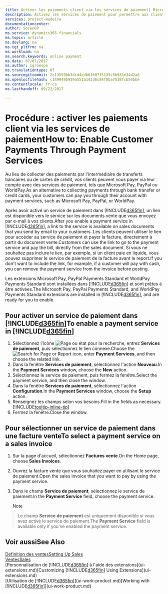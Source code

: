 ```yaml
---
title: Activer les paiements client via les services de paiement| Microsoft Docs
description: Activez les services de paiement pour permettre aux clients de payer facilement leurs factures.
services: project-madeira
documentationcenter: 
author: SorenGP
ms.service: dynamics365-financials
ms.topic: article
ms.devlang: na
ms.tgt_pltfrm: na
ms.workload: na
ms.search.keywords: online payment
ms.date: 07/07/2017
ms.author: sgroespe
ms.translationtype: HT
ms.sourcegitcommit: 2c13559bb3dc44cdb61697f5135c5b931e34d2a8
ms.openlocfilehash: c149949b939a551a14236c84f8ba7538fcb54bbe
ms.contentlocale: fr-ca
ms.lasthandoff: 09/22/2017

---
```

# <a name="how-to-enable-customer-payments-through-payment-services"></a><span data-ttu-id="39a27-103">Procédure : activer les paiements client via les services de paiement</span><span class="sxs-lookup"><span data-stu-id="39a27-103">How to: Enable Customer Payments Through Payment Services</span></span>
<span data-ttu-id="39a27-104">Au lieu de collecter des paiements par l'intermédiaire de transferts bancaires ou de cartes de crédit, vos clients peuvent vous payer via leur compte avec des services de paiement, tels que Microsoft Pay, PayPal ou WorldPay.</span><span class="sxs-lookup"><span data-stu-id="39a27-104">As an alternative to collecting payments through bank transfer or credit cards, your customers can pay you through their account with payment services, such as Microsoft Pay, PayPal, or WorldPay.</span></span>  

<span data-ttu-id="39a27-105">Après avoir activé un service de paiement dans [!INCLUDE[d365fin](includes/d365fin_md.md)], un lien est disponible vers le service sur les documents vente que vous envoyez par e-mail à vos clients.</span><span class="sxs-lookup"><span data-stu-id="39a27-105">After you enable a payment service in [!INCLUDE[d365fin](includes/d365fin_md.md)], a link to the service is available on sales documents that you send by email to your customers.</span></span> <span data-ttu-id="39a27-106">Les clients peuvent utiliser le lien pour accéder au service de paiement et payer la facture, directement à partir du document vente.</span><span class="sxs-lookup"><span data-stu-id="39a27-106">Customers can use the link to go to the payment service and pay the bill, directly from the sales document.</span></span> <span data-ttu-id="39a27-107">Si vous ne souhaitez pas inclure le lien, par exemple, si un client paie en liquide, vous pouvez supprimer le service de paiement de la facture avant le report.</span><span class="sxs-lookup"><span data-stu-id="39a27-107">If you don't want to include the link, for example, if a customer will pay with cash, you can remove the payment service from the invoice before posting.</span></span>  

<span data-ttu-id="39a27-108">Les extensions Microsoft Pay, PayPal Payments Standard et WorldPay Payments Standard sont installées dans [!INCLUDE[d365fin](includes/d365fin_md.md)] et sont prêtes à être activées.</span><span class="sxs-lookup"><span data-stu-id="39a27-108">The Microsoft Pay, PayPal Payments Standard, and WorldPay Payments Standard extensions are installed in [!INCLUDE[d365fin](includes/d365fin_md.md)], and are ready for you to enable.</span></span>  

## <a name="to-enable-a-payment-service-in-included365finincludesd365finmdmd"></a><span data-ttu-id="39a27-109">Pour activer un service de paiement dans [!INCLUDE[d365fin](includes/d365fin_md.md)]</span><span class="sxs-lookup"><span data-stu-id="39a27-109">To enable a payment service in [!INCLUDE[d365fin](includes/d365fin_md.md)]</span></span>
1. <span data-ttu-id="39a27-110">Sélectionnez l'icône ![Page ou état pour la recherche](media/ui-search/search_small.png "icône Page ou état pour la recherche"), entrez **Services de paiement**, puis sélectionnez le lien connexe.</span><span class="sxs-lookup"><span data-stu-id="39a27-110">Choose the ![Search for Page or Report](media/ui-search/search_small.png "Search for Page or Report icon") icon, enter **Payment Services**, and then choose the related link.</span></span>  
2. <span data-ttu-id="39a27-111">Dans la fenêtre **Services de paiement**, sélectionnez l'action **Nouveau**.</span><span class="sxs-lookup"><span data-stu-id="39a27-111">In the **Payment Services** window, choose the **New** action.</span></span>  
3. <span data-ttu-id="39a27-112">Sélectionnez le service de paiement, puis fermez la fenêtre.</span><span class="sxs-lookup"><span data-stu-id="39a27-112">Select the payment service, and then close the window.</span></span>  
4. <span data-ttu-id="39a27-113">Dans la fenêtre **Services de paiement**, sélectionnez l'action **Configuration**.</span><span class="sxs-lookup"><span data-stu-id="39a27-113">In the **Payment Services** window, choose the **Setup** action.</span></span>  
5. <span data-ttu-id="39a27-114">Renseignez les champs selon vos besoins.</span><span class="sxs-lookup"><span data-stu-id="39a27-114">Fill in the fields as necessary.</span></span> [!INCLUDE[tooltip-inline-tip](includes/tooltip-inline-tip_md.md)]  
6. <span data-ttu-id="39a27-115">Fermez la fenêtre.</span><span class="sxs-lookup"><span data-stu-id="39a27-115">Close the window.</span></span>  

## <a name="to-select-a-payment-service-on-a-sales-invoice"></a><span data-ttu-id="39a27-116">Pour sélectionner un service de paiement dans une facture vente</span><span class="sxs-lookup"><span data-stu-id="39a27-116">To select a payment service on a sales invoice</span></span>
1. <span data-ttu-id="39a27-117">Sur la page d'accueil, sélectionnez **Factures vente**.</span><span class="sxs-lookup"><span data-stu-id="39a27-117">On the Home page, choose **Sales Invoices**.</span></span>  
2. <span data-ttu-id="39a27-118">Ouvrez la facture vente que vous souhaitez payer en utilisant le service de paiement.</span><span class="sxs-lookup"><span data-stu-id="39a27-118">Open the sales invoice that you want to pay by using the payment service.</span></span>  
3. <span data-ttu-id="39a27-119">Dans le champ **Service de paiement**, sélectionnez le service de paiement.</span><span class="sxs-lookup"><span data-stu-id="39a27-119">In the **Payment Service** field, choose the payment service.</span></span>  

    > [!NOTE]  
>   <span data-ttu-id="39a27-120">Le champ **Service de paiement** est uniquement disponible si vous avez activé le service de paiement.</span><span class="sxs-lookup"><span data-stu-id="39a27-120">The **Payment Service** field is available only if you've enabled the payment service.</span></span>  

## <a name="see-also"></a><span data-ttu-id="39a27-121">Voir aussi</span><span class="sxs-lookup"><span data-stu-id="39a27-121">See Also</span></span>  
[<span data-ttu-id="39a27-122">Définition des ventes</span><span class="sxs-lookup"><span data-stu-id="39a27-122">Setting Up Sales</span></span>](sales-setup-sales.md)  
[<span data-ttu-id="39a27-123">Ventes</span><span class="sxs-lookup"><span data-stu-id="39a27-123">Sales</span></span>](sales-manage-sales.md)  
<span data-ttu-id="39a27-124">[Personnalisation de [!INCLUDE[d365fin](includes/d365fin_md.md)] à l'aide des extensions](ui-extensions.md)</span><span class="sxs-lookup"><span data-stu-id="39a27-124">[Customizing [!INCLUDE[d365fin](includes/d365fin_md.md)] Using Extensions](ui-extensions.md)</span></span>  
<span data-ttu-id="39a27-125">[Utilisation de [!INCLUDE[d365fin](includes/d365fin_md.md)]](ui-work-product.md)</span><span class="sxs-lookup"><span data-stu-id="39a27-125">[Working with [!INCLUDE[d365fin](includes/d365fin_md.md)]](ui-work-product.md)</span></span>  

